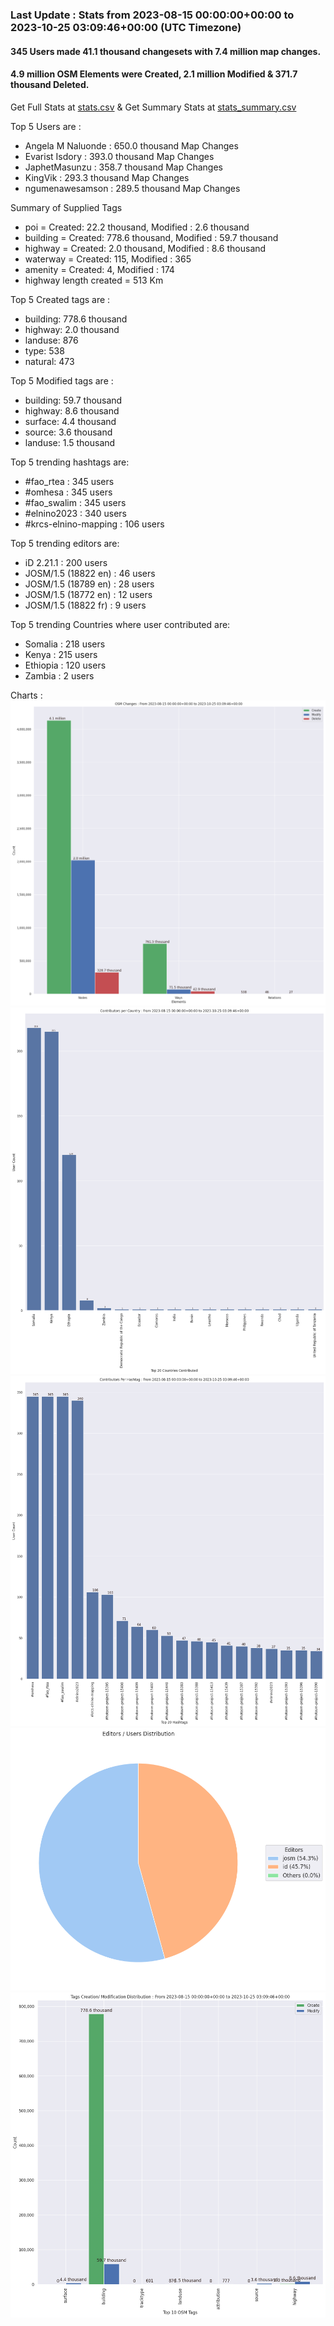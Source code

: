 ### Last Update : Stats from 2023-08-15 00:00:00+00:00 to 2023-10-25 03:09:46+00:00 (UTC Timezone)

#### 345 Users made 41.1 thousand changesets with 7.4 million map changes.
#### 4.9 million OSM Elements were Created, 2.1 million Modified & 371.7 thousand Deleted.
Get Full Stats at [stats.csv](/stats/elinino2023/Daily/stats.csv)
 & Get Summary Stats at [stats_summary.csv](/stats/elinino2023/Daily/stats_summary.csv)

Top 5 Users are : 
- Angela M Naluonde : 650.0 thousand Map Changes
- Evarist Isdory : 393.0 thousand Map Changes
- JaphetMasunzu : 358.7 thousand Map Changes
- KingVik : 293.3 thousand Map Changes
- ngumenawesamson : 289.5 thousand Map Changes

Summary of Supplied Tags
- poi = Created: 22.2 thousand, Modified : 2.6 thousand
- building = Created: 778.6 thousand, Modified : 59.7 thousand
- highway = Created: 2.0 thousand, Modified : 8.6 thousand
- waterway = Created: 115, Modified : 365
- amenity = Created: 4, Modified : 174
- highway length created = 513 Km


Top 5 Created tags are :
- building: 778.6 thousand
- highway: 2.0 thousand
- landuse: 876
- type: 538
- natural: 473


Top 5 Modified tags are :
- building: 59.7 thousand
- highway: 8.6 thousand
- surface: 4.4 thousand
- source: 3.6 thousand
- landuse: 1.5 thousand


Top 5 trending hashtags are:
- #fao_rtea : 345 users
- #omhesa : 345 users
- #fao_swalim : 345 users
- #elnino2023 : 340 users
- #krcs-elnino-mapping : 106 users


Top 5 trending editors are:
- iD 2.21.1 : 200 users
- JOSM/1.5 (18822 en) : 46 users
- JOSM/1.5 (18789 en) : 28 users
- JOSM/1.5 (18772 en) : 12 users
- JOSM/1.5 (18822 fr) : 9 users


Top 5 trending Countries where user contributed are:
- Somalia : 218 users
- Kenya : 215 users
- Ethiopia : 120 users
- Zambia : 2 users


 Charts : 
![Alt text](./stats_osm_changes.png) 
![Alt text](./stats_users_per_country.png) 
![Alt text](./stats_users_per_hashtag.png) 
![Alt text](./stats_editors_pie_chart.png) 
![Alt text](./stats_tags.png) 
